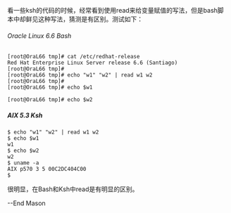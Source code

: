 
看一些ksh的代码的时候，经常看到使用read来给变量赋值的写法，但是bash脚本中却鲜见这种写法，猜测是有区别。测试如下：


###### Oracle Linux 6.6 Bash

    [root@OraL66 tmp]# cat /etc/redhat-release 
    Red Hat Enterprise Linux Server release 6.6 (Santiago)
    [root@OraL66 tmp]# 
    [root@OraL66 tmp]# echo "w1" "w2" | read w1 w2 
    [root@OraL66 tmp]# 
    [root@OraL66 tmp]# echo $w1
    
    [root@OraL66 tmp]# echo $w2


##### AIX 5.3 Ksh

    $ echo "w1" "w2" | read w1 w2 
    $ echo $w1
    w1
    $ echo $w2
    w2
    $ uname -a
    AIX p570 3 5 00C2DC404C00
    $ 

很明显，在Bash和Ksh中read是有明显的区别。

--End
Mason
